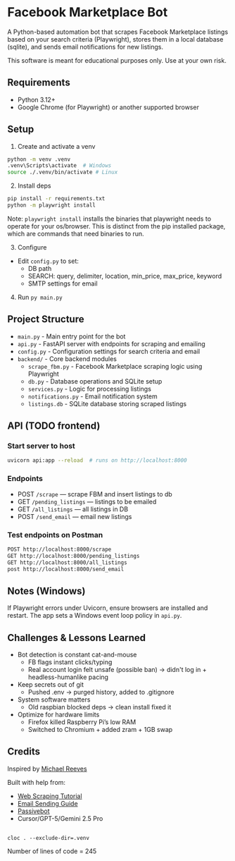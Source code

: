 # Facebook Marketplace Bot 

A Python-based automation bot that scrapes Facebook Marketplace listings based on your search criteria (Playwright), stores them in a local database (sqlite), and sends email notifications for new listings. 

This software is meant for educational purposes only. Use at your own risk.  

## Requirements
- Python 3.12+
- Google Chrome (for Playwright) or another supported browser

## Setup
1) Create and activate a venv
```bash
python -m venv .venv
.venv\Scripts\activate  # Windows
source ./.venv/bin/activate # Linux
```

2) Install deps
```bash
pip install -r requirements.txt
python -m playwright install 
```
Note: ```playwright install``` installs the binaries that playwright needs to operate for your os/browser. This is distinct from the pip installed package, which are commands that need binaries to run. 

3) Configure
- Edit `config.py` to set:
  - DB path
  - SEARCH: query, delimiter, location, min_price, max_price, keyword
  - SMTP settings for email

4) Run 
```py main.py``` 

## Project Structure
- `main.py` - Main entry point for the bot
- `api.py` - FastAPI server with endpoints for scraping and emailing
- `config.py` - Configuration settings for search criteria and email
- `backend/` - Core backend modules
  - `scrape_fbm.py` - Facebook Marketplace scraping logic using Playwright
  - `db.py` - Database operations and SQLite setup
  - `services.py` - Logic for processing listings
  - `notifications.py` - Email notification system
  - `listings.db` - SQLite database storing scraped listings


## API (TODO frontend)
### Start server to host 
```bash
uvicorn api:app --reload  # runs on http://localhost:8000
```

### Endpoints
- POST `/scrape` — scrape FBM and insert listings to db 
- GET `/pending_listings` — listings to be emailed
- GET `/all_listings` — all listings in DB
- POST `/send_email` — email new listings

### Test endpoints on Postman 
```bash
POST http://localhost:8000/scrape
GET http://localhost:8000/pending_listings
GET http://localhost:8000/all_listings
post http://localhost:8000/send_email
```

## Notes (Windows)
If Playwright errors under Uvicorn, ensure browsers are installed and restart. The app sets a Windows event loop policy in `api.py`.

## Challenges & Lessons Learned 
* Bot detection is constant cat-and-mouse
  * FB flags instant clicks/typing
  * Real account login felt unsafe (possible ban) → didn't log in + headless-humanlike pacing
* Keep secrets out of git 
  * Pushed .env → purged history, added to .gitignore
* System software matters
  * Old raspbian blocked deps → clean install fixed it
* Optimize for hardware limits
  * Firefox killed Raspberry Pi’s low RAM 
  * Switched to Chromium + added zram + 1GB swap
## Credits
Inspired by [Michael Reeves](https://www.youtube.com/@MichaelReeves/videos)

Built with help from:
- [Web Scraping Tutorial](https://www.youtube.com/watch?v=nE6m6LERn2U&t=1024s)
- [Email Sending Guide](https://cupofcode.blog/code-email-sending/)
- [Passivebot](https://github.com/passivebot/facebook-marketplace-scraper?tab=readme-ov-file#facebook-marketplace-scraper)
- Cursor/GPT-5/Gemini 2.5 Pro


## 
```cloc . --exclude-dir=.venv```

Number of lines of code = 245 